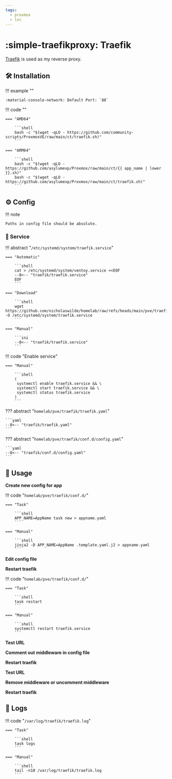 ```yaml
---
tags:
  - proxmox
  - lxc
---
```

# :simple-traefikproxy: Traefik

[Traefik][1] is used as my reverse proxy.

## :hammer_and_wrench: Installation

!!! example ""

    :material-console-network: Default Port: `80`

!!! code ""

    === "AMD64"

        ```shell
        bash -c "$(wget -qLO - https://github.com/community-scripts/ProxmoxVE/raw/main/ct/traefik.sh)"
        ```

    === "ARM64"

        ```shell
        bash -c "$(wget -qLO - https://github.com/asylumexp/Proxmox/raw/main/ct/{{ app_name | lower }}.sh)"
        bash -c "$(wget -qLO - https://github.com/asylumexp/Proxmox/raw/main/ct/traefik.sh)"
        ```

## :gear: Config

!!! note

    Paths in config file should be absolute.

### :handshake: Service

!!! abstract "`/etc/systemd/system/traefik.service`"

    === "Automatic"

        ```shell
        cat > /etc/systemd/system/ventoy.service <<EOF
        --8<-- "traefik/traefik.service"
        EOF
        ```

    === "Download"

        ```shell
        wget https://github.com/nicholaswilde/homelab/raw/refs/heads/main/pve/traefik/traefik.service -O /etc/systemd/system/traefik.service
        ```
        
    === "Manual"

        ```ini
        --8<-- "traefik/traefik.service"
        ```
    
!!! code "Enable service"

    === "Manual"
    
        ```shell
        (
         systemctl enable traefik.service && \
         systemctl start traefik.service && \
         systemctl status traefik.service
        ) 
        ```

??? abstract "`homelab/pve/traefik/traefik.yaml`"

    ```yaml
    --8<-- "traefik/traefik.yaml"
    ```

??? abstract "`homelab/pve/traefik/conf.d/config.yaml`"

    ```yaml
    --8<-- "traefik/conf.d/config.yaml"
    ```

## :pencil: Usage

**Create new config for app**

!!! code "`homelab/pve/traefik/conf.d/`"

    === "Task"

        ```shell
        APP_NAME=AppName task new > appname.yaml
        ```

    === "Manual"

        ```shell
        jinja2 -D APP_NAME=AppName .template.yaml.j2 > appname.yaml
        ```

**Edit config file**

**Restart traefik**

!!! code "`homelab/pve/traefik/conf.d/`"

    === "Task"

        ```shell
        task restart
        ```

    === "Manual"

        ```shell
        systemctl restart traefik.service
        ```
**Test URL**

**Comment out middleware in config file**

**Restart traefik**

**Test URL**

**Remove middleware or uncomment middleware**

**Restart traefik**

## :file_folder: Logs

!!! code "`/var/log/traefik/traefik.log`"

    === "Task"

        ```shell
        task logs
        ```
        
    === "Manual"
    
        ```shell
        tail -n10 /var/log/traefik/traefik.log
        ```

[1]: <https://traefik.io/traefik/>

